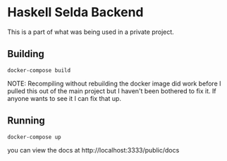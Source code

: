 # Haskell Selda Backend

This is a part of what was being used in a private project.

## Building

```
docker-compose build
```

NOTE: Recompiling without rebuilding the docker image did work before I pulled
this out of the main project but I haven't been bothered to fix it. If anyone
wants to see it I can fix that up.

## Running

```
docker-compose up
```

you can view the docs at http://localhost:3333/public/docs
